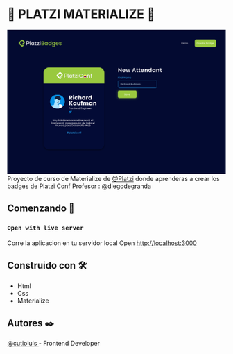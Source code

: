 # 💚 PLATZI MATERIALIZE 💚
[![img](https://raw.githubusercontent.com/cutioluis/platzi-badges/master/src/assets/static/banner.png "img")](https://raw.githubusercontent.com/cutioluis/platzi-badges/master/src/assets/static/banner.png "img")
Proyecto de curso de Materialize de [@Platzi](http://platzi.com "@Platzi") donde aprenderas a crear los badges de Platzi Conf
Profesor : @diegodegranda
## Comenzando 🚀
### `Open with live server`

Corre la aplicacion en tu servidor local
Open [http://localhost:3000](http://localhost:3000)

## Construido con  🛠️
- Html
- Css
- Materialize

## Autores ✒️
[@cutioluis ](https://github.com/cutioluis "@cutioluis ") - Frontend Developer
